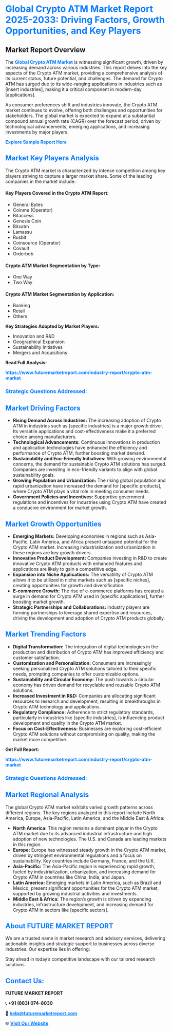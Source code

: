 <h1 style="color: #007BFF;">Global Crypto ATM Market Report 2025-2033: Driving Factors, Growth Opportunities, and Key Players</h1>

<section id="overview">
<h2>Market Report Overview</h2>
<p>The <a href="https://www.futuremarketreport.com/industry-report/crypto-atm-market" style="color: #007BFF; text-decoration: none;"><strong>Global Crypto ATM Market</strong></a> is witnessing significant growth, driven by increasing demand across various industries. This report delves into the key aspects of the Crypto ATM market, providing a comprehensive analysis of its current status, future potential, and challenges. The demand for Crypto ATM has surged due to its wide-ranging applications in industries such as [insert industries], making it a critical component in modern-day [applications].</p>
<p>As consumer preferences shift and industries innovate, the Crypto ATM market continues to evolve, offering both challenges and opportunities for stakeholders. The global market is expected to expand at a substantial compound annual growth rate (CAGR) over the forecast period, driven by technological advancements, emerging applications, and increasing investments by major players.</p>
</section>

<section id="overview">
<p><a href="https://www.futuremarketreport.com/request-sample/reportId=75379" style="color: #007BFF; text-decoration: none;"><strong>Explore Sample Report Here</strong></a></p>
</section>

<section id="key-players">
<h2 style="color: #007BFF;">Market Key Players Analysis</h2>
<p>The Crypto ATM market is characterized by intense competition among key players striving to capture a larger market share. Some of the leading companies in the market include:</p>
<h4>Key Players Covered in the Crypto ATM Report:</h4>
<ul><li>General Bytes</li><li>Coinme (Operator)</li><li>Bitaccess</li><li>Genesis Coin</li><li>Bitxatm</li><li>Lamassu</li><li>Rusbit</li><li>Coinsource (Operator)</li><li>Covault</li><li>Orderbob</li></ul>
<h4>Crypto ATM Market Segmentation by Type:</h4>
<ul><li>One Way</li><li>Two Way</li></ul>

<h4>Crypto ATM Market Segmentation by Application:</h4>
<ul><li>Banking</li><li>Retail</li><li>Others</li></ul>
<p><strong>Key Strategies Adopted by Market Players:</strong></p>
<ul>
<li>Innovation and R&D</li>
<li>Geographical Expansion</li>
<li>Sustainability Initiatives</li>
<li>Mergers and Acquisitions</li>
</ul>
</section>

<section>
<p><strong>Read Full Analysis: </strong></p><a href="https://www.futuremarketreport.com/industry-report/crypto-atm-market" style="color: #007BFF; text-decoration: none;"><strong>https://www.futuremarketreport.com/industry-report/crypto-atm-market</strong></a>
<h3 style="color: #007BFF;">Strategic Questions Addressed:</h3>
</section>

<section id="driving-factors">
<h2 style="color: #007BFF;">Market Driving Factors</h2>
<ul>
<li><strong>Rising Demand Across Industries:</strong> The increasing adoption of Crypto ATM in industries such as [specific industries] is a major growth driver. Its versatile applications and cost-effectiveness make it a preferred choice among manufacturers.</li>
<li><strong>Technological Advancements:</strong> Continuous innovations in production and application technologies have enhanced the efficiency and performance of Crypto ATM, further boosting market demand.</li>
<li><strong>Sustainability and Eco-Friendly Initiatives:</strong> With growing environmental concerns, the demand for sustainable Crypto ATM solutions has surged. Companies are investing in eco-friendly variants to align with global sustainability goals.</li>
<li><strong>Growing Population and Urbanization:</strong> The rising global population and rapid urbanization have increased the demand for [specific products], where Crypto ATM plays a vital role in meeting consumer needs.</li>
<li><strong>Government Policies and Incentives:</strong> Supportive government regulations and incentives for industries using Crypto ATM have created a conducive environment for market growth.</li>
</ul>
</section>

<section id="growth-opportunities">
<h2 style="color: #007BFF;">Market Growth Opportunities</h2>
<ul>
<li><strong>Emerging Markets:</strong> Developing economies in regions such as Asia-Pacific, Latin America, and Africa present untapped potential for the Crypto ATM market. Increasing industrialization and urbanization in these regions are key growth drivers.</li>
<li><strong>Innovative Product Development:</strong> Companies investing in R&D to create innovative Crypto ATM products with enhanced features and applications are likely to gain a competitive edge.</li>
<li><strong>Expansion into Niche Applications:</strong> The versatility of Crypto ATM allows it to be utilized in niche markets such as [specific niches], creating opportunities for growth and diversification.</li>
<li><strong>E-commerce Growth:</strong> The rise of e-commerce platforms has created a surge in demand for Crypto ATM used in [specific applications], further boosting market growth.</li>
<li><strong>Strategic Partnerships and Collaborations:</strong> Industry players are forming partnerships to leverage shared expertise and resources, driving the development and adoption of Crypto ATM products globally.</li>
</ul>
</section>

<section id="trending-factors">
<h2 style="color: #007BFF;">Market Trending Factors</h2>
<ul>
<li><strong>Digital Transformation:</strong> The integration of digital technologies in the production and distribution of Crypto ATM has improved efficiency and customer satisfaction.</li>
<li><strong>Customization and Personalization:</strong> Consumers are increasingly seeking personalized Crypto ATM solutions tailored to their specific needs, prompting companies to offer customizable options.</li>
<li><strong>Sustainability and Circular Economy:</strong> The push towards a circular economy has driven demand for recyclable and reusable Crypto ATM solutions.</li>
<li><strong>Increased Investment in R&D:</strong> Companies are allocating significant resources to research and development, resulting in breakthroughs in Crypto ATM technology and applications.</li>
<li><strong>Regulatory Compliance:</strong> Adherence to strict regulatory standards, particularly in industries like [specific industries], is influencing product development and quality in the Crypto ATM market.</li>
<li><strong>Focus on Cost-Effectiveness:</strong> Businesses are exploring cost-efficient Crypto ATM solutions without compromising on quality, making the market more competitive.</li>
</ul>
</section>

<section>
<p><strong>Get Full Report: </strong></p><a href="https://www.futuremarketreport.com/industry-report/crypto-atm-market" style="color: #007BFF; text-decoration: none;"><strong>https://www.futuremarketreport.com/industry-report/crypto-atm-market</strong></a>
<h3 style="color: #007BFF;">Strategic Questions Addressed:</h3>
</section>


<section id="regional-analysis">
<h2 style="color: #007BFF;">Market Regional Analysis</h2>
<p>The global Crypto ATM market exhibits varied growth patterns across different regions. The key regions analyzed in this report include North America, Europe, Asia-Pacific, Latin America, and the Middle East & Africa:</p>
<ul>
<li><strong>North America:</strong> This region remains a dominant player in the Crypto ATM market due to its advanced industrial infrastructure and high adoption of new technologies. The U.S. and Canada are leading markets in this region.</li>
<li><strong>Europe:</strong> Europe has witnessed steady growth in the Crypto ATM market, driven by stringent environmental regulations and a focus on sustainability. Key countries include Germany, France, and the U.K.</li>
<li><strong>Asia-Pacific:</strong> The Asia-Pacific region is experiencing rapid growth, fueled by industrialization, urbanization, and increasing demand for Crypto ATM in countries like China, India, and Japan.</li>
<li><strong>Latin America:</strong> Emerging markets in Latin America, such as Brazil and Mexico, present significant opportunities for the Crypto ATM market, supported by growing industrial activities and investments.</li>
<li><strong>Middle East & Africa:</strong> The region’s growth is driven by expanding industries, infrastructure development, and increasing demand for Crypto ATM in sectors like [specific sectors].</li>
</ul>
</section>

<footer>
<h2 style="color: #007BFF;">About FUTURE MARKET REPORT</h2>
<p>We are a trusted name in market research and advisory services, delivering actionable insights and strategic support to businesses across diverse industries. Our expertise lies in offering:</p>

<p>Stay ahead in today’s competitive landscape with our tailored research solutions.</p>

<h2 style="color: #007BFF;">Contact Us:</h2>
<p><strong>FUTURE MARKET REPORT</strong></p>
<p>📞 <strong>+91 (883) 074-8030</strong></p>
<p>📧 <strong><a href="mailto:help@futuremarketreport.com" style="color: #007BFF;">help@futuremarketreport.com</a></strong></p>
<p>🌐 <strong><a href="https://www.futuremarketreport.com/" style="color: #007BFF;">Visit Our Website</a></strong></p>
</footer>